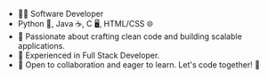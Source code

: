 - 👨‍💻 Software Developer 
- Python 🐍, Java ☕, C 🖥️, HTML/CSS 🌐 
- 🚀 Passionate about crafting clean code and building scalable applications.
- 💼 Experienced in Full Stack Developer. 
- 🌟 Open to collaboration and eager to learn. Let's code together! 🤝
